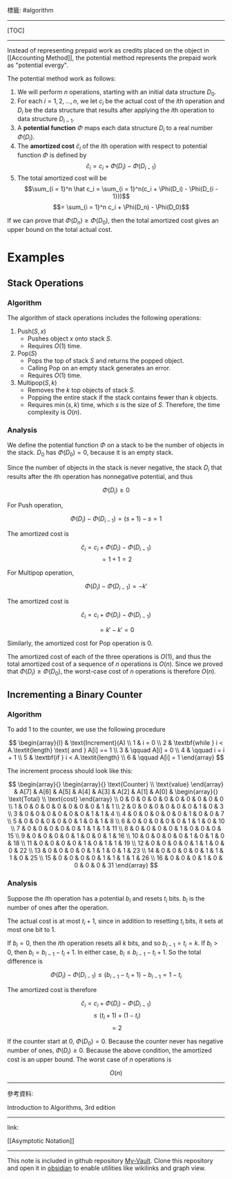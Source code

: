 標籤: #algorithm 

---

[TOC]

---

Instead of representing prepaid work as credits placed on the object in [[Accounting Method]], the potential method represents the prepaid work as "potential evergy".

The potential method work as follows:

1. We will perform $n$ operations, starting with an initial data structure $D_0$.
2. For each $i = 1, 2, \dots, n$, we let $c_i$ be the actual cost of the $i$th operation and $D_i$ be the data structure that results after applying the $i$th operation to data structure $D_{i - 1}$.
3. A **potential function** $\Phi$ maps each data structure $D_i$ to a real number $\Phi(D_i)$.
4. The **amortized cost** $\hat c_i$ of the $i$th operation with respect to potential function $\Phi$ is defined by
$$\hat c_i = c_i + \Phi(D_i) - \Phi(D_{i - 1})$$
5. The total amortized cost will be
$$\sum_{i = 1}^n \hat c_i = \sum_{i = 1}^n(c_i + \Phi(D_i) - \Phi(D_{i - 1}))$$
$$= \sum_{i = 1}^n c_i + \Phi(D_n) - \Phi(D_0)$$

If we can prove that $\Phi(D_n) \geq \Phi(D_0)$, then the total amortized cost gives an upper bound on the total actual cost.

# Examples

## Stack Operations

### Algorithm

The algorithm of stack operations includes the following operations:

1. $\text{Push}(S, x)$
	- Pushes object $x$ onto stack $S$.
	- Requires $O(1)$ time.
2. $\text{Pop}(S)$
	- Pops the top of stack $S$ and returns the popped object. 
	- Calling $\text{Pop}$ on an empty stack generates an error.
	- Requires $O(1)$ time.
3. $\text{Multipop}(S, k)$
	- Removes the $k$ top objects of stack $S$.
	- Popping the entire stack if the stack contains fewer than $k$ objects.
	- Requires $\min(s, k)$ time, which $s$ is the size of $S$. Therefore, the time complexity is $O(n)$.

### Analysis

We define the potential function $\Phi$ on a stack to be the number of objects in the stack. $D_0$ has $\Phi(D_0) = 0$, because it is an empty stack.

Since the number of objects in the stack is never negative, the stack $D_i$ that results after the $i$th operation has nonnegative potential, and thus

$$\Phi(D_i) \geq 0$$

For $\text{Push}$ operation, 

$$\Phi(D_i) - \Phi(D_{i - 1}) = (s + 1) - s = 1$$

The amortized cost is

$$\hat c_i = c_i + \Phi(D_i) - \Phi(D_{i - 1})$$
$$ = 1 + 1 = 2$$

For $\text{Multipop}$ operation,

$$\Phi(D_i) - \Phi(D_{i - 1}) = -k'$$

The amortized cost is

$$\hat c_i = c_i + \Phi(D_i) - \Phi(D_{i - 1})$$

$$ = k' - k'  = 0$$

Similarly, the amortized cost for $\text{Pop}$ operation is $0$.

The amortized cost of each of the three operations is $O(1)$, and thus the total amortized cost of a sequence of $n$ operations is $O(n)$. Since we proved that $\Phi(D_i) \geq \Phi(D_0)$, the worst-case cost of $n$ operations is therefore $O(n)$.

## Incrementing a Binary Counter

### Algorithm

To add $1$ to the counter, we use the following procedure

$$
\begin{array}{l}
	& \text{Increment}(A) \\
	1 & i = 0 \\
	2 & \textbf{while } i < A.\textit{length} \text{ and } A[i] == 1 \\
	3 & \qquad A[i] = 0 \\
	4 & \qquad i = i + 1 \\
	5 & \textbf{if } i < A.\textit{length} \\
	6 & \qquad A[i] = 1
\end{array}
$$

The increment process should look like this:

$$
\begin{array}{}
	\begin{array}{}
		\text{Counter} \\
		\text{value}
	\end{array} &
	A[7] & A[6] & A[5] & A[4] & 
	A[3] & A[2] & A[1] & A[0] & 
	\begin{array}{}
		\text{Total} \\
		\text{cost}
	\end{array} \\
	0 & 0 & 0 & 0 & 0 & 0 & 0 & 0 & 0 & 0 \\
	1 & 0 & 0 & 0 & 0 & 0 & 0 & 0 & 1 & 1 \\
	2 & 0 & 0 & 0 & 0 & 0 & 0 & 1 & 0 & 3 \\
	3 & 0 & 0 & 0 & 0 & 0 & 0 & 1 & 1 & 4 \\
	4 & 0 & 0 & 0 & 0 & 0 & 1 & 0 & 0 & 7 \\
	5 & 0 & 0 & 0 & 0 & 0 & 1 & 0 & 1 & 8 \\
	6 & 0 & 0 & 0 & 0 & 0 & 1 & 1 & 0 & 10 \\
	7 & 0 & 0 & 0 & 0 & 0 & 1 & 1 & 1 & 11 \\
	8 & 0 & 0 & 0 & 0 & 1 & 0 & 0 & 0 & 15 \\
	9 & 0 & 0 & 0 & 0 & 1 & 0 & 0 & 1 & 16 \\
	10 & 0 & 0 & 0 & 0 & 1 & 0 & 1 & 0 & 18 \\
	11 & 0 & 0 & 0 & 0 & 1 & 0 & 1 & 1 & 19 \\
	12 & 0 & 0 & 0 & 0 & 1 & 1 & 0 & 0 & 22 \\
	13 & 0 & 0 & 0 & 0 & 1 & 1 & 0 & 1 & 23 \\
	14 & 0 & 0 & 0 & 0 & 1 & 1 & 1 & 0 & 25 \\
	15 & 0 & 0 & 0 & 0 & 1 & 1 & 1 & 1 & 26 \\
	16 & 0 & 0 & 0 & 1 & 0 & 0 & 0 & 0 & 31
\end{array}
$$

### Analysis

Suppose the $i$th operation has a potential $b_i$ and resets $t_i$ bits. $b_i$ is the number of ones after the operation.

The actual cost is at most $t_i + 1$, since in addition to resetting $t_i$ bits, it sets at most one bit to $1$.

If $b_i = 0$, then the $i$th operation resets all $k$ bits, and so $b_{i - 1} = t_i = k$.
If $b_i > 0$, then $b_i = b_{i - 1} - t_i + 1$.
In either case, $b_i \leq b_{i - 1} - t_i + 1$.
So the total difference is

$$\Phi(D_i) - \Phi(D_{i - 1}) \leq (b_{i - 1} - t_i + 1) - b_{i - 1} = 1 - t_i$$

The amortized cost is therefore

$$\hat c_i = c_i + \Phi(D_i) - \Phi(D_{i - 1})$$
$$\leq (t_i + 1) + (1 - t_i)$$
$$ = 2$$

If the counter start at $0$, $\Phi(D_0) = 0$. 
Because the counter never has negative number of ones, $\Phi(D_i)\geq 0$.
Because the above condition, the amortized cost is an upper bound.
The worst case of $n$ operations is

$$O(n)$$

---

參考資料:

Introduction to Algorithms, 3rd edition

---

link:

[[Asymptotic Notation]]

---

This note is included in github repository [My-Vault](https://github.com/LittleD3092/My-Vault.git). Clone this repository and open it in [obsidian](https://obsidian.md/) to enable utilities like wikilinks and graph view.